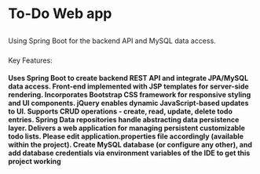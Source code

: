 <h1>To-Do Web app</h1>

<h2></h2>Using Spring Boot for the backend API and MySQL data access.</h2>

<h3></h3>Key Features:</h3>

<h4>Uses Spring Boot to create backend REST API and integrate JPA/MySQL data access. Front-end implemented with JSP templates for server-side rendering. Incorporates Bootstrap CSS framework for responsive styling and UI components. jQuery enables dynamic JavaScript-based updates to UI. Supports CRUD operations - create, read, update, delete todo entries. Spring Data repositories handle abstracting data persistence layer. Delivers a web application for managing persistent customizable todo lists. Please edit application.properties file accordingly (available within the project). Create MySQL database (or configure any other), and add database credentials via environment variables of the IDE to get this project working</h4>
